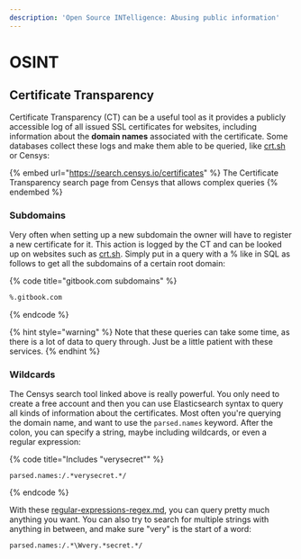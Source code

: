 ```yaml
---
description: 'Open Source INTelligence: Abusing public information'
---
```


# OSINT

## Certificate Transparency

Certificate Transparency (CT) can be a useful tool as it provides a publicly accessible log of all issued SSL certificates for websites, including information about the **domain names** associated with the certificate. Some databases collect these logs and make them able to be queried, like [crt.sh](https://crt.sh/) or Censys:

{% embed url="https://search.censys.io/certificates" %}
The Certificate Transparency search page from Censys that allows complex queries
{% endembed %}

### Subdomains

Very often when setting up a new subdomain the owner will have to register a new certificate for it. This action is logged by the CT and can be looked up on websites such as [crt.sh](https://crt.sh/). Simply put in a query with a % like in SQL as follows to get all the subdomains of a certain root domain:

{% code title="gitbook.com subdomains" %}
```sql
%.gitbook.com
```
{% endcode %}

{% hint style="warning" %}
Note that these queries can take some time, as there is a lot of data to query through. Just be a little patient with these services.&#x20;
{% endhint %}

### Wildcards

The Censys search tool linked above is really powerful. You only need to create a free account and then you can use Elasticsearch syntax to query all kinds of information about the certificates. Most often you're querying the domain name, and want to use the `parsed.names` keyword. After the colon, you can specify a string, maybe including wildcards, or even a regular expression:

{% code title="Includes "verysecret"" %}
```regex
parsed.names:/.*verysecret.*/
```
{% endcode %}

With these [regular-expressions-regex.md](../../languages/regular-expressions-regex.md "mention"), you can query pretty much anything you want. You can also try to search for multiple strings with anything in between, and make sure "very" is the start of a word:

```regex
parsed.names:/.*\Wvery.*secret.*/
```
